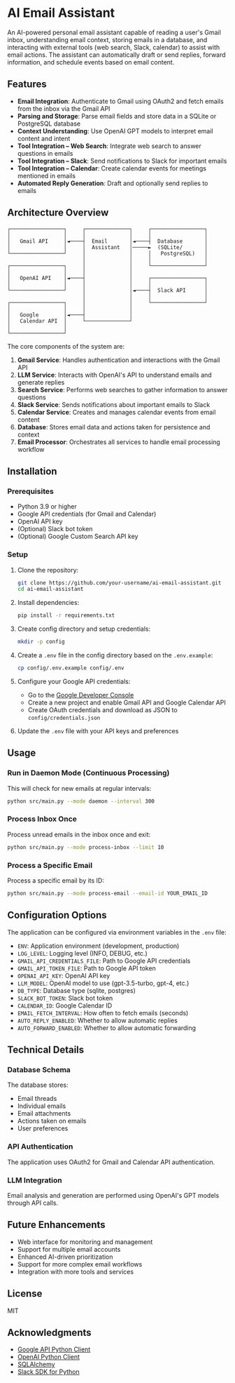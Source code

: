 # AI Email Assistant

An AI-powered personal email assistant capable of reading a user's Gmail inbox, understanding email context, storing emails in a database, and interacting with external tools (web search, Slack, calendar) to assist with email actions. The assistant can automatically draft or send replies, forward information, and schedule events based on email content.

## Features

- **Email Integration**: Authenticate to Gmail using OAuth2 and fetch emails from the inbox via the Gmail API
- **Parsing and Storage**: Parse email fields and store data in a SQLite or PostgreSQL database
- **Context Understanding**: Use OpenAI GPT models to interpret email content and intent
- **Tool Integration – Web Search**: Integrate web search to answer questions in emails
- **Tool Integration – Slack**: Send notifications to Slack for important emails
- **Tool Integration – Calendar**: Create calendar events for meetings mentioned in emails
- **Automated Reply Generation**: Draft and optionally send replies to emails

## Architecture Overview

```
┌─────────────────┐     ┌──────────────┐     ┌─────────────────┐
│                 │     │              │     │                 │
│   Gmail API     │◄────┤  Email       │◄────┤  Database       │
│                 │     │  Assistant   │─────►  (SQLite/       │
└─────────────────┘     │              │     │   PostgreSQL)   │
                        │              │     │                 │
┌─────────────────┐     │              │     └─────────────────┘
│                 │     │              │
│   OpenAI API    │◄────┤              │     ┌─────────────────┐
│                 │     │              │     │                 │
└─────────────────┘     │              │◄────┤  Slack API      │
                        │              │     │                 │
┌─────────────────┐     │              │     └─────────────────┘
│                 │     │              │
│   Google        │◄────┤              │
│   Calendar API  │     └──────────────┘
│                 │
└─────────────────┘
```

The core components of the system are:

1. **Gmail Service**: Handles authentication and interactions with the Gmail API
2. **LLM Service**: Interacts with OpenAI's API to understand emails and generate replies
3. **Search Service**: Performs web searches to gather information to answer questions
4. **Slack Service**: Sends notifications about important emails to Slack
5. **Calendar Service**: Creates and manages calendar events from email content
6. **Database**: Stores email data and actions taken for persistence and context
7. **Email Processor**: Orchestrates all services to handle email processing workflow

## Installation

### Prerequisites

- Python 3.9 or higher
- Google API credentials (for Gmail and Calendar)
- OpenAI API key
- (Optional) Slack bot token
- (Optional) Google Custom Search API key

### Setup

1. Clone the repository:
   ```bash
   git clone https://github.com/your-username/ai-email-assistant.git
   cd ai-email-assistant
   ```

2. Install dependencies:
   ```bash
   pip install -r requirements.txt
   ```

3. Create config directory and setup credentials:
   ```bash
   mkdir -p config
   ```

4. Create a `.env` file in the config directory based on the `.env.example`:
   ```bash
   cp config/.env.example config/.env
   ```

5. Configure your Google API credentials:
   - Go to the [Google Developer Console](https://console.developers.google.com/)
   - Create a new project and enable Gmail API and Google Calendar API
   - Create OAuth credentials and download as JSON to `config/credentials.json`

6. Update the `.env` file with your API keys and preferences

## Usage

### Run in Daemon Mode (Continuous Processing)

This will check for new emails at regular intervals:

```bash
python src/main.py --mode daemon --interval 300
```

### Process Inbox Once

Process unread emails in the inbox once and exit:

```bash
python src/main.py --mode process-inbox --limit 10
```

### Process a Specific Email

Process a specific email by its ID:

```bash
python src/main.py --mode process-email --email-id YOUR_EMAIL_ID
```

## Configuration Options

The application can be configured via environment variables in the `.env` file:

- `ENV`: Application environment (development, production)
- `LOG_LEVEL`: Logging level (INFO, DEBUG, etc.)
- `GMAIL_API_CREDENTIALS_FILE`: Path to Google API credentials
- `GMAIL_API_TOKEN_FILE`: Path to Google API token
- `OPENAI_API_KEY`: OpenAI API key
- `LLM_MODEL`: OpenAI model to use (gpt-3.5-turbo, gpt-4, etc.)
- `DB_TYPE`: Database type (sqlite, postgres)
- `SLACK_BOT_TOKEN`: Slack bot token
- `CALENDAR_ID`: Google Calendar ID
- `EMAIL_FETCH_INTERVAL`: How often to fetch emails (seconds)
- `AUTO_REPLY_ENABLED`: Whether to allow automatic replies
- `AUTO_FORWARD_ENABLED`: Whether to allow automatic forwarding

## Technical Details

### Database Schema

The database stores:
- Email threads
- Individual emails
- Email attachments
- Actions taken on emails
- User preferences

### API Authentication

The application uses OAuth2 for Gmail and Calendar API authentication.

### LLM Integration

Email analysis and generation are performed using OpenAI's GPT models through API calls.

## Future Enhancements

- Web interface for monitoring and management
- Support for multiple email accounts
- Enhanced AI-driven prioritization
- Support for more complex email workflows
- Integration with more tools and services

## License

MIT

## Acknowledgments

- [Google API Python Client](https://github.com/googleapis/google-api-python-client)
- [OpenAI Python Client](https://github.com/openai/openai-python)
- [SQLAlchemy](https://www.sqlalchemy.org/)
- [Slack SDK for Python](https://github.com/slackapi/python-slack-sdk)
